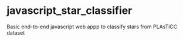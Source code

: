 # javascript_star_classifier
Basic end-to-end javascript web appp to classify stars from PLAsTiCC dataset

